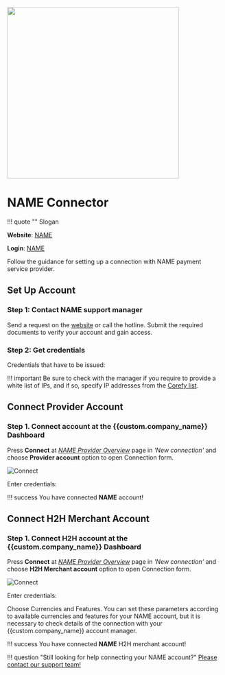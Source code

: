 <img src="https://static.openfintech.io/payment_providers/name/logo.svg?w=400" width="400px" >

# NAME Connector

!!! quote ""
    Slogan

**Website**: [NAME](WEBSITE)

**Login**: [NAME](WEBSITE)

Follow the guidance for setting up a connection with NAME payment service provider.

## Set Up Account

### Step 1: Contact NAME support manager

Send a request on the [website](WEBSITE) or call the hotline. Submit the required documents to verify your account and gain access.

### Step 2: Get credentials

Credentials that have to be issued:

!!! important
    Be sure to check with the manager if you require to provide a white list of IPs, and if so, specify IP addresses from the [Corefy list](/integration/ips/).

## Connect Provider Account

### Step 1. Connect account at the {{custom.company_name}} Dashboard

Press **Connect** at [*NAME Provider Overview*]({{custom.dashboard_base_url}}connect-directory/payment-providers/NAME/general) page in *'New connection'* and choose **Provider account** option to open Connection form.

![Connect](images/provider-account.png)

Enter credentials:

[//]: # (Also, choose Test Mode for test connection with NAME, and P2P mode for connection in  peer-to-peer payment network.)

!!! success
    You have connected **NAME** account!

## Connect H2H Merchant Account

### Step 1. Connect H2H account at the {{custom.company_name}} Dashboard

Press **Connect** at [*NAME Provider Overview*]({{custom.dashboard_base_url}}connect-directory/payment-providers/NAME/general) page in *'New connection'* and choose **H2H Merchant account** option to open Connection form.

![Connect](images/h2h-merchant-account.png)

Enter credentials:

[//]: # (Choose Test Mode for test connection with NAME.)

Choose Currencies and Features. You can set these parameters according to available currencies and features for your NAME account, but it is necessary to check details of the connection with your {{custom.company_name}} account manager.

!!! success
    You have connected **NAME** H2H merchant account!

!!! question "Still looking for help connecting your NAME account?"
    <!--email_off-->[Please contact our support team!](mailto:{{custom.support_email}})<!--/email_off-->
